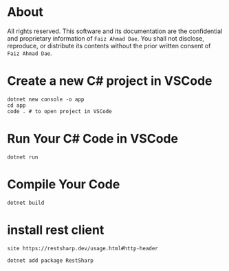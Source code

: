 # About
All rights reserved. This software and its documentation are the confidential
and proprietary information of `Faiz Ahmad Dae`. You shall not disclose, reproduce, or distribute its contents without the prior written consent of `Faiz Ahmad Dae`.

# Create a new C# project in VSCode
    dotnet new console -o app
    cd app
    code . # to open project in VSCode


# Run Your C# Code in VSCode
    dotnet run


# Compile Your Code
    dotnet build


# install rest client
    site https://restsharp.dev/usage.html#http-header

    dotnet add package RestSharp